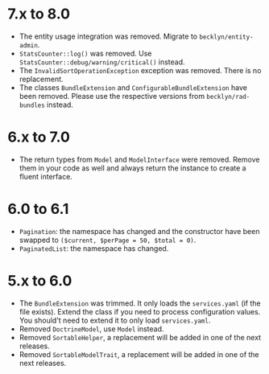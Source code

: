 7.x to 8.0
==========

*   The entity usage integration was removed. Migrate to `becklyn/entity-admin`.
*   `StatsCounter::log()` was removed. Use `StatsCounter::debug/warning/critical()` instead.
*   The `InvalidSortOperationException` exception was removed. There is no replacement.
*   The classes `BundleExtension` and `ConfigurableBundleExtension` have been removed. Please use the respective versions from `becklyn/rad-bundles` instead.


6.x to 7.0
==========

*   The return types from `Model` and `ModelInterface` were removed. Remove them in your code as well and always return the instance
    to create a fluent interface.


6.0 to 6.1
==========

*   `Pagination`: the namespace has changed and the constructor have been swapped to `($current, $perPage = 50, $total = 0)`.
*   `PaginatedList`: the namespace has changed. 


5.x to 6.0
==========

*   The `BundleExtension` was trimmed. It only loads the `services.yaml` (if the file exists). Extend the class if you need to process configuration values.
    You should't need to extend it to only load `services.yaml`.
*   Removed `DoctrineModel`, use `Model` instead.
*   Removed `SortableHelper`, a replacement will be added in one of the next releases.
*   Removed `SortableModelTrait`, a replacement will be added in one of the next releases.
